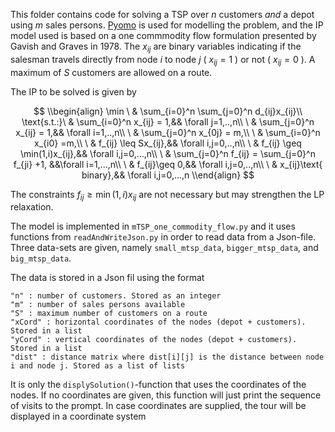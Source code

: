 This folder contains code for solving a TSP over $n$ customers *and* a depot using $m$ sales persons.
[Pyomo](http://www.pyomo.org/) is used for modelling the problem, and the IP model used is based on a one commmodity flow formulation presented by
Gavish and Graves in 1978. The $x_{ij}$ are binary variables indicating if the salesman travels directly from node $i$ to node $j$ ( $x_{ij}=1$ ) or not 
( $x_{ij}=0$ ). A maximum of $S$ customers are allowed on a route. 

The IP to be solved is given by 

$$
\\begin{align}
  \min        \ & \sum_{i=0}^n \sum_{j=0}^n d_{ij}x_{ij}\\
  \text{s.t.:}\ & \sum_{i=0}^n x_{ij} = 1,&& \forall j=1,..,n\\
              \ & \sum_{j=0}^n x_{ij} = 1,&& \forall i=1,..,n\\
              \ & \sum_{j=0}^n x_{0j} = m,\\
              \ & \sum_{i=0}^n x_{i0} =m,\\
              \ & f_{ij} \leq Sx_{ij},&& \forall i,j=0,..,n\\
              \ & f_{ij} \geq \min(1,i)x_{ij},&& \forall i,j=0,...,n\\
              \ & \sum_{j=0}^n f_{ij} = \sum_{j=0}^n f_{ji} +1, &&\forall i=1,...,n\\
              \ & f_{ij}\geq 0,&& \forall i,j=0,..,n\\
              \ & x_{ij}\text{ binary},&& \forall i,j=0,...,n
\\end{align}
$$

The constraints $f_{ij} \geq \min(1,i)x_{ij}$ are not necessary but may strengthen the LP relaxation.


The model is implemented in `mTSP_one_commodity_flow.py` and it uses functions from `readAndWriteJson.py` in order to read data from a Json-file.
Three data-sets are given, namely `small_mtsp_data`, `bigger_mtsp_data`, and `big_mtsp_data`.

The data is stored in a Json fil using the format
```
"n" : number of customers. Stored as an integer
"m" : number of sales persons available
"S" : maximum number of customers on a route
"xCord" : horizontal coordinates of the nodes (depot + customers). Stored in a list
"yCord" : vertical coordinates of the nodes (depot + customers). Stored in a list
"dist" : distance matrix where dist[i][j] is the distance between node i and node j. Stored as a list of lists
```

It is only the `displySolution()`-function that uses the coordinates of the nodes. 
If no coordinates are given, this function will just print the sequence of visits to the prompt.
In case coordinates are supplied, the tour will be displayed in a coordinate system
